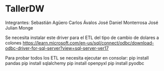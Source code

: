 # TallerDW

Integrantes: 
Sebastián Agüero
Carlos Ávalos
José Daniel Monterrosa
José Julian Monge

Se necesita instalar este driver para el ETL del tipo de cambio de dolares a colones
https://learn.microsoft.com/en-us/sql/connect/odbc/download-odbc-driver-for-sql-server?view=sql-server-ver17

Para probar todos los ETL se necesita ejecutar en consolar: 
pip install pandas
pip install sqlalchemy
pip install openpyxl
pip install pyodbc